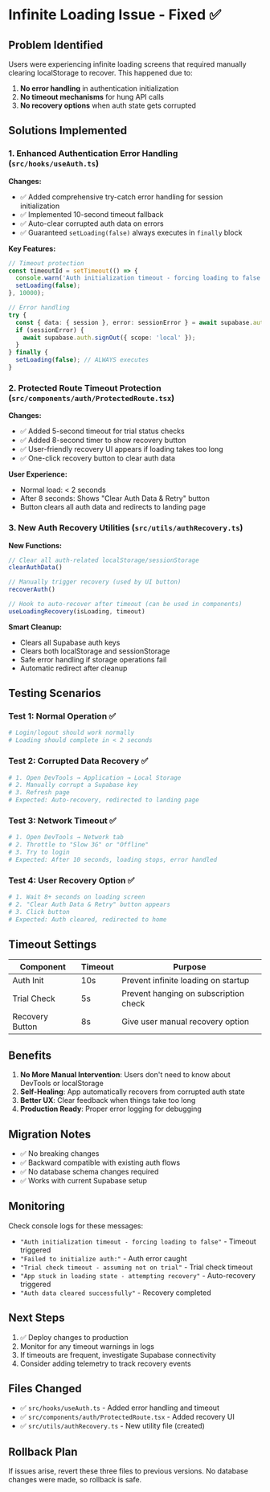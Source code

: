 # Infinite Loading Issue - Fixed ✅

## Problem Identified
Users were experiencing infinite loading screens that required manually clearing localStorage to recover. This happened due to:
1. **No error handling** in authentication initialization
2. **No timeout mechanisms** for hung API calls
3. **No recovery options** when auth state gets corrupted

## Solutions Implemented

### 1. Enhanced Authentication Error Handling (`src/hooks/useAuth.ts`)

**Changes:**
- ✅ Added comprehensive try-catch error handling for session initialization
- ✅ Implemented 10-second timeout fallback
- ✅ Auto-clear corrupted auth data on errors
- ✅ Guaranteed `setLoading(false)` always executes in `finally` block

**Key Features:**
```typescript
// Timeout protection
const timeoutId = setTimeout(() => {
  console.warn('Auth initialization timeout - forcing loading to false');
  setLoading(false);
}, 10000);

// Error handling
try {
  const { data: { session }, error: sessionError } = await supabase.auth.getSession();
  if (sessionError) {
    await supabase.auth.signOut({ scope: 'local' });
  }
} finally {
  setLoading(false); // ALWAYS executes
}
```

### 2. Protected Route Timeout Protection (`src/components/auth/ProtectedRoute.tsx`)

**Changes:**
- ✅ Added 5-second timeout for trial status checks
- ✅ Added 8-second timer to show recovery button
- ✅ User-friendly recovery UI appears if loading takes too long
- ✅ One-click recovery button to clear auth data

**User Experience:**
- Normal load: < 2 seconds
- After 8 seconds: Shows "Clear Auth Data & Retry" button
- Button clears all auth data and redirects to landing page

### 3. New Auth Recovery Utilities (`src/utils/authRecovery.ts`)

**New Functions:**
```typescript
// Clear all auth-related localStorage/sessionStorage
clearAuthData()

// Manually trigger recovery (used by UI button)
recoverAuth()

// Hook to auto-recover after timeout (can be used in components)
useLoadingRecovery(isLoading, timeout)
```

**Smart Cleanup:**
- Clears all Supabase auth keys
- Clears both localStorage and sessionStorage
- Safe error handling if storage operations fail
- Automatic redirect after cleanup

## Testing Scenarios

### Test 1: Normal Operation ✅
```bash
# Login/logout should work normally
# Loading should complete in < 2 seconds
```

### Test 2: Corrupted Data Recovery ✅
```bash
# 1. Open DevTools → Application → Local Storage
# 2. Manually corrupt a Supabase key
# 3. Refresh page
# Expected: Auto-recovery, redirected to landing page
```

### Test 3: Network Timeout ✅
```bash
# 1. Open DevTools → Network tab
# 2. Throttle to "Slow 3G" or "Offline"
# 3. Try to login
# Expected: After 10 seconds, loading stops, error handled
```

### Test 4: User Recovery Option ✅
```bash
# 1. Wait 8+ seconds on loading screen
# 2. "Clear Auth Data & Retry" button appears
# 3. Click button
# Expected: Auth cleared, redirected to home
```

## Timeout Settings

| Component | Timeout | Purpose |
|-----------|---------|---------|
| Auth Init | 10s | Prevent infinite loading on startup |
| Trial Check | 5s | Prevent hanging on subscription check |
| Recovery Button | 8s | Give user manual recovery option |

## Benefits

1. **No More Manual Intervention**: Users don't need to know about DevTools or localStorage
2. **Self-Healing**: App automatically recovers from corrupted auth state
3. **Better UX**: Clear feedback when things take too long
4. **Production Ready**: Proper error logging for debugging

## Migration Notes

- ✅ No breaking changes
- ✅ Backward compatible with existing auth flows
- ✅ No database schema changes required
- ✅ Works with current Supabase setup

## Monitoring

Check console logs for these messages:
- `"Auth initialization timeout - forcing loading to false"` - Timeout triggered
- `"Failed to initialize auth:"` - Auth error caught
- `"Trial check timeout - assuming not on trial"` - Trial check timeout
- `"App stuck in loading state - attempting recovery"` - Auto-recovery triggered
- `"Auth data cleared successfully"` - Recovery completed

## Next Steps

1. ✅ Deploy changes to production
2. Monitor for any timeout warnings in logs
3. If timeouts are frequent, investigate Supabase connectivity
4. Consider adding telemetry to track recovery events

## Files Changed

- ✅ `src/hooks/useAuth.ts` - Added error handling and timeout
- ✅ `src/components/auth/ProtectedRoute.tsx` - Added recovery UI
- ✅ `src/utils/authRecovery.ts` - New utility file (created)

## Rollback Plan

If issues arise, revert these three files to previous versions. No database changes were made, so rollback is safe.

